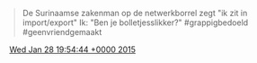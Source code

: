 > De Surinaamse zakenman op de netwerkborrel zegt "ik zit in import/export" Ik: "Ben je bolletjesslikker?" \#grappigbedoeld \#geenvriendgemaakt

<img src="../../media/tweet.ico" width="12" /> [Wed Jan 28 19:54:44 +0000 2015](https://twitter.com/DromerDenker/status/560526409236770816)